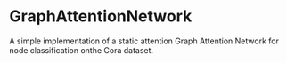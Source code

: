 # GraphAttentionNetwork
A simple implementation of a static attention Graph Attention Network for node classification onthe Cora dataset. 
